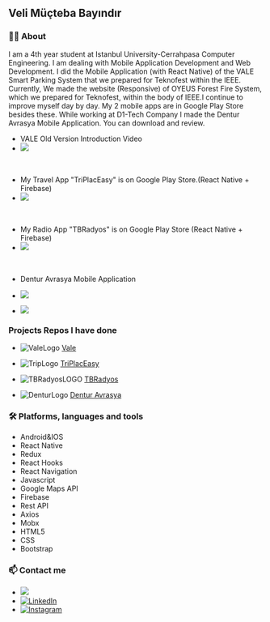 ## Veli Müçteba Bayındır 

### 🙋‍♂️ About

I am a 4th year student at Istanbul University-Cerrahpasa Computer Engineering. I am dealing with Mobile Application Development and Web Development.
I did the Mobile Application (with React Native) of the VALE Smart Parking System that we prepared for Teknofest within the IEEE. Currently, We made the website (Responsive) of OYEUS Forest Fire System, which we prepared for Teknofest, within the body of IEEE.I continue to improve myself day by day. 
My 2 mobile apps are in Google Play Store besides these. 
While working at D1-Tech Company I made the Dentur Avrasya Mobile Application. You can download and review.

- VALE Old Version Introduction Video
- [![](https://img.shields.io/badge/Linkedin%20Video%20%40Vale-white?style=for-the-badge&logo=linkedin&logoColor=blue)](https://www.linkedin.com/feed/update/urn:li:activity:6849749052859445248/)
<br/>

- My Travel App "TriPlacEasy" is on Google Play Store.(React Native + Firebase) 
- [![](https://img.shields.io/badge/Play%20Store%20%40TriPlacEasy-white?style=for-the-badge&logo=Google&logoColor=blue)](https://play.google.com/store/apps/details?id=com.TripEZ)



<br/>

- My Radio App "TBRadyos" is on Google Play Store (React Native + Firebase)
- [![](https://img.shields.io/badge/Play%20Store%20%40TBRadyos-white?style=for-the-badge&logo=Google&logoColor=blue)](https://play.google.com/store/apps/details?id=com.tbradyos)
<br/>

- Dentur Avrasya Mobile Application
- [![](https://img.shields.io/badge/App%20Store%20%40Dentur%20Avrasya-white?style=for-the-badge&logo=apple&logoColor=black)](https://apps.apple.com/tr/app/dentur-avrasya/id6444819767?l=tr)

- [![](https://img.shields.io/badge/Play%20Store%20%40Dentur%20Avrasya-white?style=for-the-badge&logo=google&logoColor=blue)](https://play.google.com/store/apps/details?id=com.denturavrasya)

### Projects Repos I have done
-  ![ValeLogo](https://user-images.githubusercontent.com/57766774/170040224-90cea764-1166-4e75-9e72-3e3d91a2306e.png)  [Vale](https://github.com/thebyndr/Vale)
- ![TripLogo](https://user-images.githubusercontent.com/57766774/169895276-31fbc45c-ae3c-4bbb-bbee-6b511efe21cd.png)  [TriPlacEasy](https://github.com/thebyndr/TriPlaceEasy-ReadMe)
- ![TBRadyosLOGO](https://user-images.githubusercontent.com/57766774/169895450-4678cd18-1e85-44f1-8a89-718a15a43926.PNG)
 [TBRadyos](https://github.com/thebyndr/TBRadyos-ReadME)
 
 - ![DenturLogo](https://user-images.githubusercontent.com/57766774/215188097-19479d58-9fe3-4d6f-81b0-028509b05564.jpeg)
 [Dentur Avrasya](https://github.com/thebyndr/DenturAvrasya-ReadMe)

### 🛠 Platforms, languages and tools
- Android&IOS
- React Native
- Redux
- React Hooks
- React Navigation
- Javascript
- Google Maps API
- Firebase
- Rest API
- Axios
- Mobx
- HTML5
- CSS
- Bootstrap
### 📫 Contact me

- <a href="mailto:bayindir.411@gmail.com?"><img src="https://img.shields.io/badge/gmail-%23DD0031.svg?&style=for-the-badge&logo=gmail&logoColor=white"/></a>
- [![LinkedIn](https://img.shields.io/badge/LinkedIn-blue?style=for-the-badge&logo=linkedin&logoColor=white)](https://www.linkedin.com/in/veli-mucteba-bayindir/)
- [![Instagram](https://img.shields.io/badge/Instagram-purple?style=for-the-badge&logo=instagram&logoColor=white)](https://www.instagram.com/the_byndr/)
<!-- - [![CV](https://img.shields.io/badge/CV-black?logo=cv?style=for-the-badge&logoColor=white)](https://github.com/thebyndr/thebyndr/files/8758031/Veli.Mucteba.Bayindir.CV.pdf) -->


<!--[![Elif Dedim](https://d3wo5wojvuv7l.cloudfront.net/t_rss_itunes_square_1400/images.spreaker.com/original/543bab0d757caf2ad69efe5d3ad7a78c.jpg)](https://www.youtube.com/watch?v=EcBWGENvnsw)
-->



